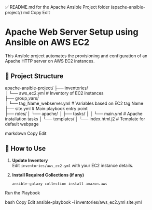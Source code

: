 ✅ README.md for the Apache Ansible Project folder (apache-ansible-project/)
md
Copy
Edit
# Apache Web Server Setup using Ansible on AWS EC2

This Ansible project automates the provisioning and configuration of an Apache HTTP server on AWS EC2 instances.

## 📁 Project Structure

apache-ansible-project/
├── inventories/  
│ └── aws_ec2.yml # Inventory of EC2 instances  
├── group_vars/  
│ └── tag_Name_webserver.yml # Variables based on EC2 tag Name  
├── site.yml #  Main playbook entry point  
├── roles/ 
│ └── apache/ 
│ ├── tasks/ 
│ │ └── main.yml # Apache installation tasks 
│ └── templates/ 
│ └── index.html.j2 # Template for default webpage 

markdown
Copy
Edit

## 🚀 How to Use

1. **Update Inventory**  
   Edit `inventories/aws_ec2.yml` with your EC2 instance details.

2. **Install Required Collections (if any)**  
   ```bash
   ansible-galaxy collection install amazon.aws
Run the Playbook

bash
Copy
Edit
ansible-playbook -i inventories/aws_ec2.yml site.yml
